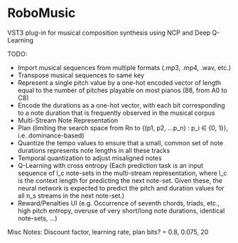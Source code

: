 # RoboMusic
VST3 plug-in for musical composition synthesis using NCP and Deep Q-Learning

TODO:
- Import musical sequences from multiple formats (.mp3, .mp4, .wav, etc.)
- Transpose musical sequences to same key
- Represent a single pitch value by a one-hot encoded vector of length equal to the number of pitches playable on most pianos (88, from A0 to C8)
- Encode the durations as a one-hot vector, with each bit corresponding to a note duration that is frequently observed in the musical corpus
- Multi-Stream Note Representation
- Plan (limiting the search space from Rn to {(p1, p2, ...p_n) : p_i ∈ {0, 1}}, i.e. dominance-based)
- Quantize the tempo values to ensure that a small, common set of note durations represents note lengths in all these tracks
- Temporal quantization to adjust misaligned notes
- Q-Learning with cross entropy (Each prediction task is an input sequence of l_c note-sets in the multi-stream representation, where l_c is the context length for predicting the next note-set. Given these, the neural network is expected to predict the pitch and duration values for all n_s streams in the next note-set.)
- Reward/Penalties UI (e.g. Occurrence of seventh chords, triads, etc., high pitch entropy, overuse of very short/long note durations, identical note-sets, ...)


Misc Notes:
Discount factor, learning rate, plan bits? = 0.8, 0.075, 20
